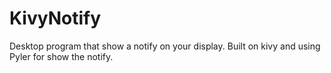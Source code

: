 # KivyNotify
Desktop program that show a notify on your display. Built on kivy and using Pyler for show the notify.
